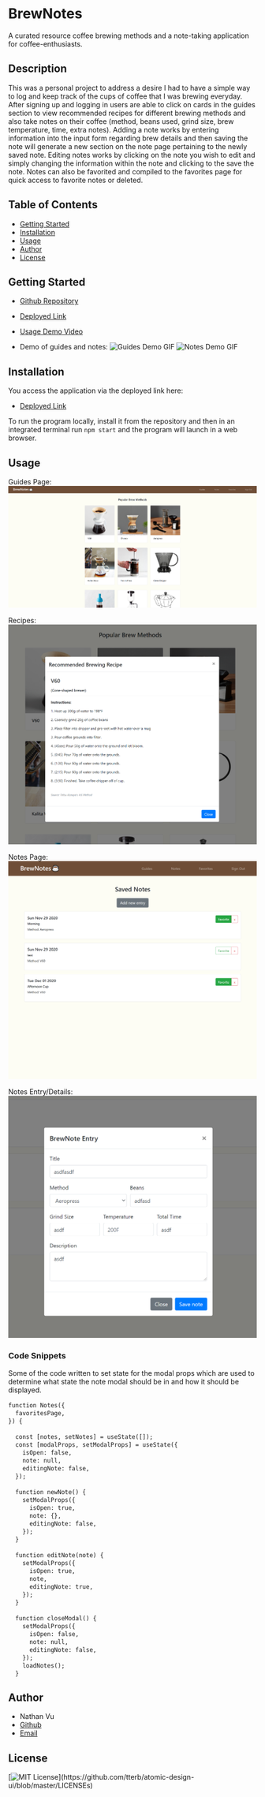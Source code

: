 # BrewNotes
A curated resource coffee brewing methods and a note-taking application for coffee-enthusiasts.

## Description
This was a personal project to address a desire I had to have a simple way to log and keep track of the cups of coffee that I was brewing everyday. After signing up and logging in users are able to click on cards in the guides section to view recommended recipes for different brewing methods and also take notes on their coffee (method, beans used, grind size, brew temperature, time, extra notes). Adding a note works by entering information into the input form regarding brew details and then saving the note will generate a new section on the note page pertaining to the newly saved note. Editing notes works by clicking on the note you wish to edit and simply changing the information within the note and clicking to the save the note. Notes can also be favorited and compiled to the favorites page for quick access to favorite notes or deleted.

## Table of Contents
* [Getting Started](#getting-started)
* [Installation](#installation)
* [Usage](#usage)
* [Author](#author)
* [License](#license)

## Getting Started
* [Github Repository](https://github.com/nathanmvu/brew-notes)
* [Deployed Link](https://brewnotes.herokuapp.com/)
* [Usage Demo Video](https://drive.google.com/file/d/1xFScKjhdxmcCBwr5CxhvDfLU9La1qZeU/view)

* Demo of guides and notes:
![Guides Demo GIF](./assets/demo1.gif)
![Notes Demo GIF](./assets/demo2.gif)

## Installation
You access the application via the deployed link here:
* [Deployed Link](https://brewnotes.herokuapp.com/)

To run the program locally, install it from the repository and then in an integrated terminal run
`npm start`
and the program will launch in a web browser. 

## Usage
Guides Page:
![](./assets/guidesPage.png)

Recipes: 
![](./assets/cardModal.png)

Notes Page:
![](./assets/savedNotes.png)

Notes Entry/Details:
![](./assets/noteModal.png)

### Code Snippets
Some of the code written to set state for the modal props which are used to determine what state the note modal should be in and how it should be displayed.
```
function Notes({
  favoritesPage,
}) {

  const [notes, setNotes] = useState([]);
  const [modalProps, setModalProps] = useState({
    isOpen: false,
    note: null,
    editingNote: false,
  });

  function newNote() {
    setModalProps({
      isOpen: true,
      note: {},
      editingNote: false,
    });
  }

  function editNote(note) {
    setModalProps({
      isOpen: true,
      note,
      editingNote: true,
    });
  }

  function closeModal() {
    setModalProps({
      isOpen: false,
      note: null,
      editingNote: false,
    });
    loadNotes();
  }
```

## Author
* Nathan Vu
* [Github](https://github.com/nathanmvu)
* [Email](mailto:nathanvu99@gmail.com)

## License
[![MIT License](https://img.shields.io/apm/l/atomic-design-ui.svg?)](https://github.com/tterb/atomic-design-ui/blob/master/LICENSEs)

